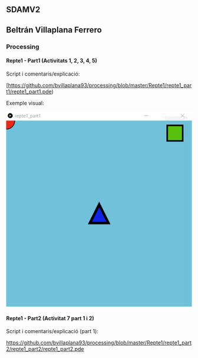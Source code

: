 ## SDAMV2
## Beltrán Villaplana Ferrero
### Processing
#### Repte1 - Part1 (Activitats 1, 2, 3, 4, 5)

Script i comentaris/explicació:

[https://github.com/bvillaplana93/processing/blob/master/Repte1/repte1_part1/repte1_part1.pde)

Exemple visual:

![Image description](https://github.com/bvillaplana93/processing/blob/master/Repte1/repte1_part1/doc/part_gif.gif)


#### Repte1 - Part2 (Activitat 7 part 1 i 2)



Script i comentaris/explicació (part 1):

https://github.com/bvillaplana93/processing/blob/master/Repte1/repte1_part2/repte1_part2/repte1_part2.pde
